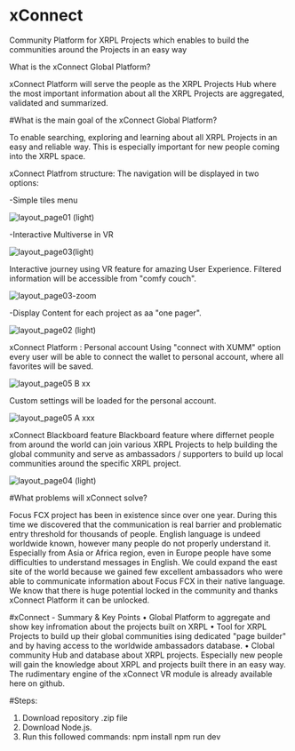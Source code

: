 # xConnect
Community Platform for XRPL Projects which enables to build the communities around the Projects in an easy way


What is the xConnect Global Platform? 

xConnect Platform will serve the people as the XRPL Projects Hub where the most important information about all the XRPL Projects are aggregated, validated and summarized.

#What is the main goal of the xConnect Global Platform? 

To enable searching, exploring and learning about all XRPL Projects in an easy and reliable way. This is especially important for new people coming into the XRPL space.


xConnect Platfrom structure: The navigation will be displayed in two options:

-Simple tiles menu

![layout_page01 (light)](https://user-images.githubusercontent.com/112942163/194757608-b675b8d8-f081-483d-99b6-89a60741a5f6.jpg)

-Interactive Multiverse in VR

![layout_page03(light)](https://user-images.githubusercontent.com/61139827/194757771-8e6a4f3c-8204-4ae2-adc7-877bea57b52d.jpg)

Interactive journey using VR feature for amazing User Experience. Filtered information will be accessible from "comfy couch".

![layout_page03-zoom](https://user-images.githubusercontent.com/61139827/194757814-f3b3ec64-b2e3-4dfe-aefe-0c7bbb494f53.jpg)

-Display Content for each project as aa "one pager".

![layout_page02 (light)](https://user-images.githubusercontent.com/61139827/194757840-0a6ed23e-2166-4c9a-a628-f45571494264.jpg)

xConnect Platform : Personal account Using "connect with XUMM" option every user will be able to connect the wallet to personal account, where all favorites will be saved.

![layout_page05 B xx](https://user-images.githubusercontent.com/61139827/194757856-b4b7ee5b-3eca-472a-9c33-87c728b50527.jpg)

Custom settings will be loaded for the personal account.

![layout_page05 A xxx](https://user-images.githubusercontent.com/61139827/194757874-7892a4c8-656a-4bfe-b63d-e252d19395bc.jpg)

xConnect Blackboard feature Blackboard feature where differnet people from around the world can join various XRPL Projects to help building the global community and serve as ambassadors / supporters to build up local communities around the specific XRPL project.

![layout_page04 (light)](https://user-images.githubusercontent.com/61139827/194757893-6243fce6-9f41-4319-902b-eee59a02b544.jpg)

#What problems will xConnect solve?

Focus FCX project has been in existence since over one year. During this time we discovered that the communication is real barrier and problematic entry threshold for thousands of people. English language is undeed worldwide known, however many people do not properly understand it.
Especially from Asia or Africa region, even in Europe people have some difficulties to understand messages in English. We could expand the east site of the world because we gained few excellent ambassadors who were able to communicate information about Focus FCX in their native language. We know that there is huge potential locked in the community and thanks xConnect Platform it can be unlocked.

#xConnect - Summary & Key Points
•	Global Platform to aggregate and show key infromation about the projects built on XRPL
•	Tool for XRPL Projects to build up their global communities ising dedicated "page builder" and by having access to the worldwide ambassadors database.
•	Clobal community Hub and database about XRPL projects. Especially new people will gain the knowledge about XRPL and projects built there in an easy way.
The rudimentary engine of the xConnect VR module is already available here on github.


#Steps:
1.	Download repository .zip file
2.	Download Node.js.
3.	Run this followed commands:
npm install
npm run dev





